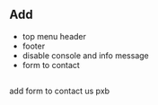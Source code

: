 ## Add

- top menu header
- footer
- disable console and info message
- form to contact

##

add form to contact us pxb
